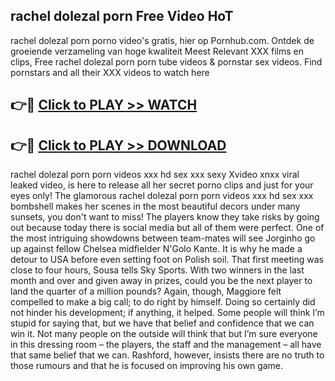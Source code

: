 ## rachel dolezal porn Free Video HoT 

rachel dolezal porn porno video's gratis, hier op Pornhub.com. Ontdek de groeiende verzameling van hoge kwaliteit Meest Relevant XXX films en clips,
Free rachel dolezal porn porn tube videos & pornstar sex videos. Find pornstars and all their XXX videos to watch here


## 👉🔴 [Click to PLAY >> WATCH](http://us.freeplayer.one?title=rachel_dolezal_porn&ref=16D)

## 👉🔴 [Click to PLAY >> DOWNLOAD](http://us.freeplayer.one?title=rachel_dolezal_porn&ref=16D)


rachel dolezal porn porn videos xxx hd sex xxx sexy Xvideo xnxx viral leaked video, is here to release all her secret porno clips and just for your eyes only! The glamorous rachel dolezal porn porn videos xxx hd sex xxx bombshell makes her scenes in the most beautiful decors under many sunsets, you don't want to miss! The players know they take risks by going out because today there is social media but all of them were perfect. One of the most intriguing showdowns between team-mates will see Jorginho go up against fellow Chelsea midfielder N'Golo Kante. It is why he made a detour to USA before even setting foot on Polish soil. That first meeting was close to four hours, Sousa tells Sky Sports. With two winners in the last month and over and given away in prizes, could you be the next player to land the quarter of a million pounds? Again, though, Maggiore felt compelled to make a big call; to do right by himself. Doing so certainly did not hinder his development; if anything, it helped. Some people will think I’m stupid for saying that, but we have that belief and confidence that we can win it. Not many people on the outside will think that but I’m sure everyone in this dressing room – the players, the staff and the management – all have that same belief that we can. Rashford, however, insists there are no truth to those rumours and that he is focused on improving his own game.